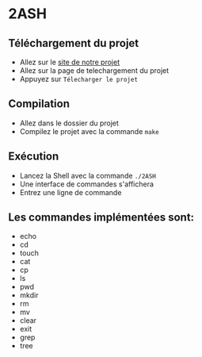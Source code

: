 # 2ASH

## Téléchargement du projet

- Allez sur le [site de notre projet](https://withered-wave-5039.bss.design/)
- Allez sur la page de telechargement du projet
- Appuyez sur `Télecharger le projet`


## Compilation

- Allez dans le dossier du projet
- Compilez le projet avec la commande `make`


## Exécution

- Lancez la Shell avec la commande `./2ASH`
- Une interface de commandes s'affichera
- Entrez une ligne de commande

## Les commandes implémentées sont:

- echo
- cd
- touch
- cat
- cp
- ls
- pwd
- mkdir
- rm
- mv
- clear
- exit
- grep
- tree
